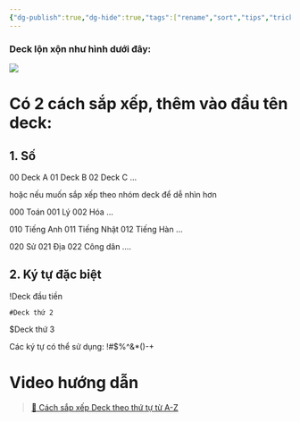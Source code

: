 ```yaml
---
{"dg-publish":true,"dg-hide":true,"tags":["rename","sort","tips","tricks"],"permalink":"/iv-tips-and-tricks/cach-sap-xep-deck-theo-thu-tu-tu-a-z/","hide":true,"dgPassFrontmatter":true}
---
```



### Deck lộn xộn như hình dưới đây:

![](https://i.imgur.com/Hx6bRB1.png)

# Có 2 cách sắp xếp, thêm vào đầu tên deck: 

## **1. Số**

00 Deck A
01 Deck B
02 Deck C
…

hoặc nếu muốn sắp xếp theo nhóm deck để dễ nhìn hơn

000 Toán
001 Lý
002 Hóa
…

010 Tiếng Anh
011 Tiếng Nhật
012 Tiếng Hàn
…

020 Sử
021 Địa
022 Công dân
….

## **2. Ký tự đặc biệt**

!Deck đầu tiền
```
#Deck thứ 2
```
$Deck thứ 3

Các ký tự có thể sử dụng: !#$%^&*()-+

# Video hướng dẫn

> [👑 Cách sắp xếp Deck theo thứ tự từ A-Z](https://www.facebook.com/groups/ankikhoa2/posts/670488431800126/)